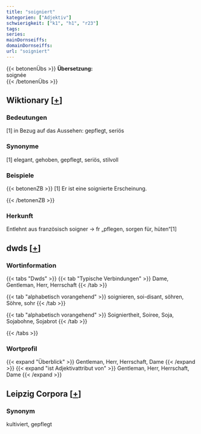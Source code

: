 ```yaml
---
title: "soigniert"
kategorien: ["Adjektiv"]
schwierigkeit: ["k1", "h1", "r23"]
tags:
series:
mainDornseiffs:
domainDornseiffs:
url: "soigniert"
---
```


{{< betonenÜbs >}}
**Übersetzung:**  
soignée  
{{< /betonenÜbs >}}

## Wiktionary [[+](https://de.wiktionary.org/wiki/soigniert)]

### Bedeutungen
[1] in Bezug auf das Aussehen: gepflegt, seriös  

### Synonyme
[1] elegant, gehoben, gepflegt, seriös, stilvoll  

### Beispiele
{{< betonenZB >}}
[1] Er ist eine soignierte Erscheinung.  

{{< /betonenZB >}}
### Herkunft
Entlehnt aus französisch soigner → fr „pflegen, sorgen für, hüten“[1]  



## dwds [[+](https://www.dwds.de/wb/soigniert)]

### Wortinformation
{{< tabs "Dwds" >}}
{{< tab "Typische Verbindungen" >}}
Dame, Gentleman, Herr, Herrschaft
{{< /tab >}}

{{< tab "alphabetisch vorangehend" >}}
soignieren, soi-disant, söhren, Söhre, sohr
{{< /tab >}}

{{< tab "alphabetisch vorangehend" >}}
Soigniertheit, Soiree, Soja, Sojabohne, Sojabrot
{{< /tab >}}

{{< /tabs >}}

### Wortprofil
{{< expand "Überblick" >}} Gentleman, Herr, Herrschaft, Dame {{< /expand >}}
{{< expand "ist Adjektivattribut von" >}} Gentleman, Herr, Herrschaft, Dame {{< /expand >}}

## Leipzig Corpora [[+](https://corpora.uni-leipzig.de/en/res?word=soigniert&corpusId=deu_newscrawl-public_2018)]


### Synonym
kultiviert, gepflegt


